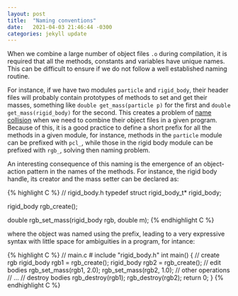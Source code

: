 ```yaml
---
layout: post
title:  "Naming conventions"
date:   2021-04-03 21:46:44 -0300
categories: jekyll update
---
```


When we combine a large number of object files `.o` during compilation, it is required that all the methods, constants and variables have unique names. This can be difficult to ensure if we do not follow a well established naming routine.

For instance, if we have two modules `particle` and `rigid_body`, their header files will probably contain prototypes of methods to set and get their masses, something like `double get_mass(particle p)` for the first and `double get_mass(rigid_body)` for the second. This creates a problem of [name collision](https://en.wikipedia.org/wiki/Name_collision) when we need to combine their object files in a given program. Because of this, it is a good practice to define a short prefix for all the methods in a given module, for instance, methods in the `particle` module can be prefixed with `pcl_`, while those in the rigid body module can be prefixed with `rgb_`, solving then naming problem.

An interesting consequence of this naming is the emergence of an object-action pattern in the names of the methods. For instance, the rigid body handle, its creator and the mass setter can be declared as:

{% highlight C %}
// rigid_body.h
typedef struct rigid_body_t* rigid_body;

rigid_body
rgb_create();

double
rgb_set_mass(rigid_body rgb, double m);
{% endhighlight C %}

where the object was named using the prefix, leading to a very expressive syntax with little space for ambiguities in a program, for intance:

{% highlight C %}
// main.c
\# include "rigid_body.h"
int main()
{
    // create rgb
    rigid_body rgb1 = rgb_create();
    rigid_body rgb2 = rgb_create();
    // edit bodies
    rgb_set_mass(rgb1, 2.0);
    rgb_set_mass(rgb2, 1.0);
    // other operations
    // ...
    // destroy bodies
    rgb_destroy(rgb1);
    rgb_destroy(rgb2);
    return 0;
}
{% endhighlight C %}